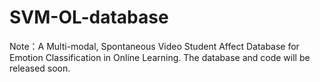 # SVM-OL-database
Note：A Multi-modal, Spontaneous Video  Student Affect Database for Emotion Classification in Online Learning. The database and code will be released soon.
